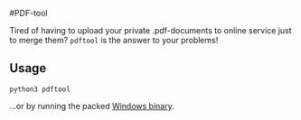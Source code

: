 #PDF-tool

Tired of having to upload your private .pdf-documents to online service just to merge them? `pdftool` is the answer to your problems! 

## Usage

```
python3 pdftool
```

...or by running the packed [Windows binary](https://github.com/argillander/pdftool/tree/master/dist).
